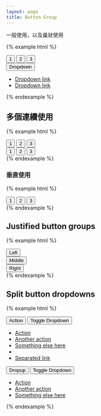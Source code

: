 ```yaml
---
layout: page
title: Button Group
---
```



一般使用，以及巢狀使用


{% example html %}
<div>
    <div class="btn-group" role="group">
        <button type="button" class="btn btn-default">1</button>
        <button type="button" class="btn btn-default">2</button>
        <button type="button" class="btn btn-default">3</button>
        <div class="btn-group" role="group">
            <button type="button" class="btn btn-default dropdown-toggle" data-toggle="dropdown" aria-expanded="false">
                Dropdown
                <span class="caret"></span>
            </button>
            <ul class="dropdown-menu" role="menu">
                <li><a href="#">Dropdown link</a></li>
                <li><a href="#">Dropdown link</a></li>
            </ul>
        </div>
    </div>
</div>
{% endexample %}

## 多個連續使用

{% example html %}
<div class="btn-toolbar">
    <!-- Button trigger modal -->
    <div class="btn-group" role="group" aria-label="...">
        <button type="button" class="btn btn-default">1</button>
        <button type="button" class="btn btn-default">2</button>
        <button type="button" class="btn btn-default">3</button>
    </div>
    <div class="btn-group" role="group" aria-label="...">
        <button type="button" class="btn btn-default">1</button>
        <button type="button" class="btn btn-default">2</button>
        <button type="button" class="btn btn-default">3</button>
    </div>
</div>
{% endexample %}

### 垂直使用

{% example html %}
<div class="btn-group-vertical">
    <button type="button" class="btn btn-default">1</button>
    <button type="button" class="btn btn-default">2</button>
    <button type="button" class="btn btn-default">3</button>
</div>
{% endexample %}

## Justified button groups

{% example html %}
<div class="btn-group btn-group-justified" role="group" aria-label="...">
    <div class="btn-group" role="group">
        <button type="button" class="btn btn-info">Left</button>
    </div>
    <div class="btn-group" role="group">
        <button type="button" class="btn btn-warning">Middle</button>
    </div>
    <div class="btn-group" role="group">
        <button type="button" class="btn btn-success">Right</button>
    </div>
</div>
{% endexample %}

## Split button dropdowns

{% example html %}
<div class="btn-group">
    <button type="button" class="btn btn-danger">Action</button>
    <button type="button" class="btn btn-danger dropdown-toggle" data-toggle="dropdown" aria-expanded="false">
        <span class="caret"></span>
        <span class="sr-only">Toggle Dropdown</span>
    </button>
    <ul class="dropdown-menu" role="menu">
        <li><a href="#">Action</a></li>
        <li><a href="#">Another action</a></li>
        <li><a href="#">Something else here</a></li>
        <li class="divider"></li>
        <li><a href="#">Separated link</a></li>
    </ul>
</div>
<div class="btn-group dropup">
    <button type="button" class="btn btn-default">Dropup</button>
    <button type="button" class="btn btn-default dropdown-toggle" data-toggle="dropdown" aria-expanded="false">
        <span class="caret"></span>
        <span class="sr-only">Toggle Dropdown</span>
    </button>
    <ul class="dropdown-menu" role="menu">
        <li><a href="#">Action</a></li>
        <li><a href="#">Another action</a></li>
        <li><a href="#">Something else here</a></li>
    </ul>
</div>
{% endexample %}


